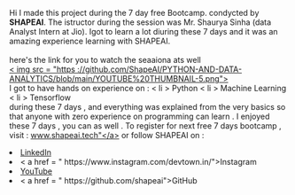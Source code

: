 Hi I made this project during the 7 day free Bootcamp. condycted by <b> SHAPEAI</b>.
The istructor during the session  was Mr. Shaurya Sinha (data Analyst Intern at Jio). Igot to
learn a lot diuring these 7 days and it was an amazing experience learning with SHAPEAI.
<br><br>here's the link for you to watch the seaaiona ats well<br>
<a href="https://www.youtube.com/playlist?list=PL7zl8TDRnbulNEA-59W7wWgCWE8LEOD6h"> < img src =
"https ://github.com/ShapeAI/PYTHON-AND-DATA-ANALYTICS/blob/main/YOUTUBE%20THUMBNAIL-5.png"> </a>
<br> I got to have hands on experience on :
< li > Python
< li > Machine Learning 
< li > Tensorflow
<br> during these 7 days , and everything was explained from the very basics so that
anyone with zero experience on programming can learn .
I enjoyed these 7 days , you can as well . To register for next free 7 days bootcamp , visit :
<a herf="https://www.shapeai.tech" > www.shapeai.tech"</a> 
or follow SHAPEAI on :
<li><a href = 
" https://in. linkedin.com/company/shapeai">LinkedIn </a> 
<li> < a href =
" https://www.instagram.com/devtown.in/">Instagram </a> 
<li><a 
href = 
" https://www.youtube.com/channel/UCTUvDLTW9meuDXWcbmISPdA">YouTube </a> 
<li> < a href = 
" https://github.com/shapeai">GitHub </a>
